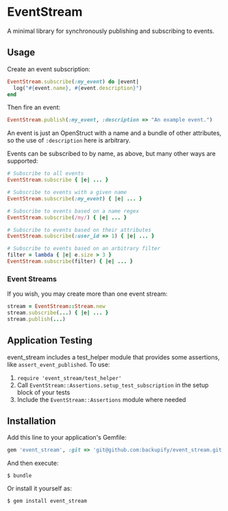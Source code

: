 # EventStream

A minimal library for synchronously publishing and subscribing to events.

## Usage

Create an event subscription:

```ruby
EventStream.subscribe(:my_event) do |event|
  log("#{event.name}, #{event.description}")
end
```
Then fire an event:

```ruby
EventStream.publish(:my_event, :description => "An example event.")
```

An event is just an OpenStruct with a name and a bundle of other attributes, so the use of `:description` here is arbitrary.

Events can be subscribed to by name, as above, but many other ways are supported:

```ruby
# Subscribe to all events
EventStream.subscribe { |e| ... }

# Subscribe to events with a given name
EventStream.subscribe(:my_event) { |e| ... }

# Subscribe to events based on a name regex
EventStream.subscribe(/my/) { |e| ... }

# Subscribe to events based on their attributes
EventStream.subscribe(:user_id => 1) { |e| ... }

# Subscribe to events based on an arbitrary filter
filter = lambda { |e| e.size > 3 }
EventStream.subscribe(filter) { |e| ... }
```

### Event Streams

If you wish, you may create more than one event stream:

```ruby
stream = EventStream::Stream.new
stream.subscribe(...) { |e| ... }
stream.publish(...)
```

## Application Testing

event_stream includes a test_helper module that provides some assertions, like `assert_event_published`. To use:
1. `require 'event_stream/test_helper'`
2. Call `EventStream::Assertions.setup_test_subscription` in the setup block of your tests
3. Include the `EventStream::Assertions` module where needed

## Installation

Add this line to your application's Gemfile:

```ruby
gem 'event_stream', :git => 'git@github.com:backupify/event_stream.git'
```

And then execute:

    $ bundle

Or install it yourself as:

    $ gem install event_stream
